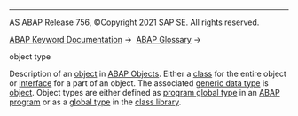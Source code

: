   

* * *

AS ABAP Release 756, ©Copyright 2021 SAP SE. All rights reserved.

[ABAP Keyword Documentation](javascript:call_link\('abenabap.htm'\)) →  [ABAP Glossary](javascript:call_link\('abenabap_glossary.htm'\)) → 

object type

Description of an [object](javascript:call_link\('abenobject_glosry.htm'\) "Glossary Entry") in [ABAP Objects](javascript:call_link\('abenabap_objects_glosry.htm'\) "Glossary Entry"). Either a [class](javascript:call_link\('abenclass_glosry.htm'\) "Glossary Entry") for the entire object or [interface](javascript:call_link\('abenoo_intf_glosry.htm'\) "Glossary Entry") for a part of an object. The associated [generic data type](javascript:call_link\('abengeneric_data_type_glosry.htm'\) "Glossary Entry") is [object](javascript:call_link\('abenbuilt_in_types_generic.htm'\)). Object types are either defined as [program global type](javascript:call_link\('abenprogram_global_type_glosry.htm'\) "Glossary Entry") in an [ABAP program](javascript:call_link\('abenabap_program_glosry.htm'\) "Glossary Entry") or as a [global type](javascript:call_link\('abenglobal_type_glosry.htm'\) "Glossary Entry") in the [class library](javascript:call_link\('abenclass_library_glosry.htm'\) "Glossary Entry").